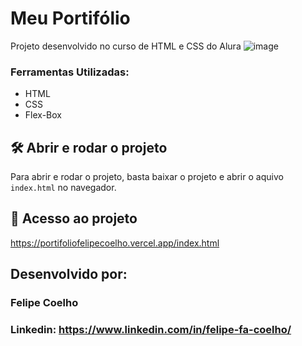 # Meu Portifólio
Projeto desenvolvido no curso de HTML e CSS do Alura
![image](https://user-images.githubusercontent.com/76561079/218874699-f2c60da2-dcff-407f-a52a-22cbb6514f69.png)

### Ferramentas Utilizadas:

* HTML
* CSS
* Flex-Box

## 🛠️ Abrir e rodar o projeto

Para abrir e rodar o projeto, basta baixar o projeto e abrir o aquivo `index.html` no navegador.

## 📁 Acesso ao projeto

https://portifoliofelipecoelho.vercel.app/index.html

## Desenvolvido por:

### Felipe Coelho
### Linkedin: https://www.linkedin.com/in/felipe-fa-coelho/
